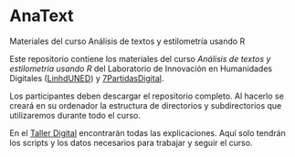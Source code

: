# AnaText
Materiales del curso Análisis de textos y estilometría usando R

Este repositorio contiene los materiales del curso _Análisis de textos y estilometría usando R_ del Laboratorio de Innovación en Humanidades Digitales ([LinhdUNED](http://linhd.uned.es/)) y [7PartidasDigital](https://7partidas.hypotheses.org/).

Los participantes deben descargar el repositorio completo. Al hacerlo se creará en su ordenador la estructura de directorios y subdirectorios que utilizaremos durante todo el curso.

En el [Taller Digital](https://tallerdigital.uned.es/cursos/login/index.php) encontrarán todas las explicaciones. Aquí solo tendrán los scripts y los datos necesarios para trabajar y seguir el curso.


